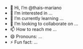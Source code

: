 - 👋 Hi, I’m @thais-mariano
- 👀 I’m interested in ...
- 🌱 I’m currently learning ...
- 💞️ I’m looking to collaborate on ...
- 📫 How to reach me ...
- 😄 Pronouns: ...
- ⚡ Fun fact: ...

<!---
thais-mariano/thais-mariano is a ✨ special ✨ repository because its `README.md` (this file) appears on your GitHub profile.
You can click the Preview link to take a look at your changes.
--->
